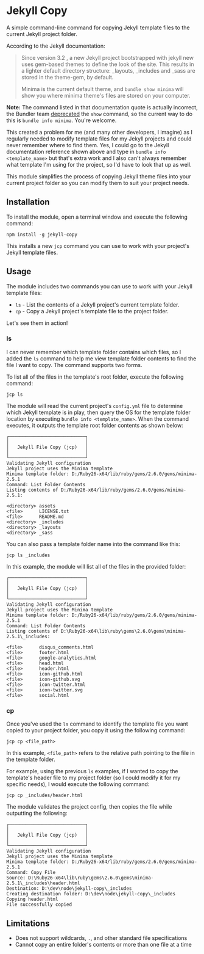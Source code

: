 # Jekyll Copy

A simple command-line command for copying Jekyll template files to the current Jekyll project folder.

According to the Jekyll documentation:

> Since version 3.2 , a new Jekyll project bootstrapped with jekyll new uses gem-based themes to define the look of the site. This results in a lighter default directory structure: _layouts, _includes and _sass are stored in the theme-gem, by default.
>
> Minima is the current default theme, and `bundle show minima` will show you where minima theme's files are stored on your computer.

**Note:** The command listed in that documentation quote is actually incorrect, the Bundler team [deprecated](https://github.com/rubygems/bundler/blob/master/CHANGELOG.md#210pre1-august-28-2019) the `show` command, so the current way to do this is `bundle info minima`. You're welcome.

This created a problem for me (and many other developers, I imagine) as I regularly needed to modify template files for my Jekyll projects and could never remember where to find them. Yes, I could go to the Jekyll documentation reference shown above and type in `bundle info <template_name>` but that's extra work and I also can't always remember what template I'm using for the project, so I'd have to look that up as well.

This module simplifies the process of copying Jekyll theme files into your current project folder so you can modify them to suit your project needs.

## Installation

To install the module, open a terminal window and execute the following command:

```shell
npm install -g jekyll-copy
```

This installs a new `jcp` command you can use to work with your project's Jekyll template files.

## Usage

The module includes two commands you can use to work with your Jekyll template files:

+ `ls` - List the contents of a Jekyll project's current template folder.
+ `cp` - Copy a Jekyll project's template file to the project folder.

Let's see them in action!

### ls

I can never remember which template folder contains which files, so I added the `ls` command to help me view template folder contents to find the file I want to copy. The command supports two forms.

To list all of the files in the template's root folder, execute the following command:

```shell
jcp ls
```

The module will read the current project's `config.yml` file to determine which Jekyll template is in play, then query the OS for the template folder location by executing `bundle info <template_name>`. When the command executes, it outputs the template root folder contents as shown below:

```text
┌────────────────────────────┐
│                            │
│   Jekyll File Copy (jcp)   │
│                            │
└────────────────────────────┘
Validating Jekyll configuration
Jekyll project uses the Minima template
Minima template folder: D:/Ruby26-x64/lib/ruby/gems/2.6.0/gems/minima-2.5.1
Command: List Folder Contents
Listing contents of D:/Ruby26-x64/lib/ruby/gems/2.6.0/gems/minima-2.5.1:

<directory> assets
<file>      LICENSE.txt
<file>      README.md
<directory> _includes
<directory> _layouts
<directory> _sass
```

You can also pass a template folder name into the command like this:

```shell
jcp ls _includes
```

In this example, the module will list all of the files in the provided folder:

```text
┌────────────────────────────┐
│                            │
│   Jekyll File Copy (jcp)   │
│                            │
└────────────────────────────┘
Validating Jekyll configuration
Jekyll project uses the Minima template
Minima template folder: D:/Ruby26-x64/lib/ruby/gems/2.6.0/gems/minima-2.5.1
Command: List Folder Contents
Listing contents of D:\Ruby26-x64\lib\ruby\gems\2.6.0\gems\minima-2.5.1\_includes:

<file>      disqus_comments.html
<file>      footer.html
<file>      google-analytics.html
<file>      head.html
<file>      header.html
<file>      icon-github.html
<file>      icon-github.svg
<file>      icon-twitter.html
<file>      icon-twitter.svg
<file>      social.html
```

### cp

Once you've used the `ls` command to identify the template file you want copied to your project folder, you copy it using the following command:

```shell
jcp cp <file_path>
```

In this example, `<file_path>` refers to the relative path pointing to the file in the template folder.

For example, using the previous `ls` examples, if I wanted to copy the template's header file to my project folder (so I could modify it for my specific needs), I would execute the following command:

```shell
jcp cp _includes/header.html
```

The module validates the project config, then copies the file while outputting the following:

```text
┌────────────────────────────┐
│                            │
│   Jekyll File Copy (jcp)   │
│                            │
└────────────────────────────┘
Validating Jekyll configuration
Jekyll project uses the Minima template
Minima template folder: D:/Ruby26-x64/lib/ruby/gems/2.6.0/gems/minima-2.5.1
Command: Copy File
Source: D:\Ruby26-x64\lib\ruby\gems\2.6.0\gems\minima-2.5.1\_includes\header.html
Destination: D:\dev\node\jekyll-copy\_includes
Creating destination folder: D:\dev\node\jekyll-copy\_includes
Copying header.html
File successfully copied
```

## Limitations

+ Does not support wildcards, `.`, and other standard file specifications
+ Cannot copy an entire folder's contents or more than one file at a time
